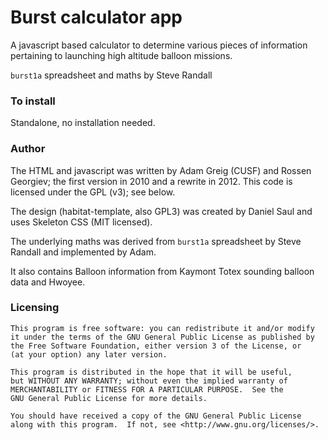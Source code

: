 # Burst calculator app

A javascript based calculator to determine various pieces of information
pertaining to launching high altitude balloon missions.

`burst1a` spreadsheet and maths by Steve Randall

### To install

Standalone, no installation needed.

### Author

The HTML and javascript was written by Adam Greig (CUSF) and Rossen Georgiev;
the first version in 2010 and a rewrite in 2012. This code is licensed under
the GPL (v3); see below.

The design (habitat-template, also GPL3) was created by Daniel Saul and uses
Skeleton CSS (MIT licensed).

The underlying maths was derived from `burst1a` spreadsheet by Steve Randall and implemented
by Adam.

It also contains Balloon information from Kaymont Totex sounding balloon data and Hwoyee.

### Licensing

    This program is free software: you can redistribute it and/or modify
    it under the terms of the GNU General Public License as published by
    the Free Software Foundation, either version 3 of the License, or
    (at your option) any later version.

    This program is distributed in the hope that it will be useful,
    but WITHOUT ANY WARRANTY; without even the implied warranty of
    MERCHANTABILITY or FITNESS FOR A PARTICULAR PURPOSE.  See the
    GNU General Public License for more details.

    You should have received a copy of the GNU General Public License
    along with this program.  If not, see <http://www.gnu.org/licenses/>.

